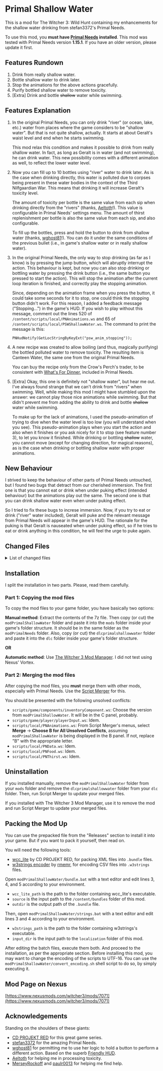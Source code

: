 # Primal Shallow Water

This is a mod for The Witcher 3: Wild Hunt containing my enhancements for the
shallow water drinking from stefan3372's Primal Needs.

To use this mod, you **must have
[Primal Needs](https://www.nexusmods.com/witcher3/mods/2547)
installed**. This mod was tested with Primal Needs version **1.15.1**. If you
have an older version, please update it first.

## Features Rundown

1. Drink from really shallow water.
1. Bottle shallow water to drink later.
1. Stop the animations for the above actions gracefully.
1. Purify bottled shallow water to remove toxicity.
1. [Extra] Drink and bottle ~~shallow~~ water while swimming.

## Features Explanation

1. In the original Primal Needs, you can only drink "river" (or ocean, lake,
   etc.) water from places where the game considers to be "shallow water". But
   that is not quite shallow, actually. It starts at about Geralt's waist level
   and end when he starts swimming.

   This mod relax this condition and makes it possible to drink from really
   shallow water. In fact, as long as Geralt is in water (and not swimming), he
   can drink water. This new possibility comes with a different animation as
   well, to reflect the lower water level.

1. Now you can fill up to 10 bottles using "river" water to drink later. As is
   the case when drinking directly, this water is polluted due to corpses being
   present in these water bodies in the context of the Third Nilfgaardian War.
   This means that drinking it will increase Geralt's toxicity level.

   The amount of toxicity per bottle is the same value from each sip when
   drinking directly from the "rivers" (thanks,
   [Aeltoth](https://www.nexusmods.com/witcher3/users/89683013)!). This value
   is configurable in Primal Needs' settings menu. The amount of thirst
   replenishment per bottle is also the same value from each sip, and also
   configurable.

   To fill up the bottles, press and hold the button to drink from shallow
   water (thanks, [wghost81](https://www.nexusmods.com/witcher3/users/905332)!).
   You can do it under the same conditions of the previous bullet (i.e., in
   game's shallow water or in really shallow water).

1. In the original Primal Needs, the only way to stop drinking (as far as I
   know) is by pressing the jump button, which will abruptly interrupt the
   action. This behaviour is kept, but now you can also stop drinking or
   bottling water by pressing the drink button (i.e., the same button you
   pressed to start the action). This will stop the animation after the current
   loop iteration is finished, and correctly play the stopping animation.

   Since, depending on the animation frame when you press the button, it could
   take some seconds for it to stop, one could think the stopping button didn't
   work. For this reason, I added a feedback message ("Stopping...") in the
   game's HUD. If you wish to play without this message, comment out the lines
   520 of `/content/scripts/local/PNAnimations.ws` and 65 of
   `/content/scripts/local/PSWShallowWater.ws`. The command to print the
   message is this:

   ```
   PNHudNotify(GetLocStringByKeyExt("psw_anim_stopping"));
   ```

1. A new recipe was created to allow boiling (and thus, magically purifying) the
   bottled polluted water to remove toxicity. The resulting item is Canteen
   Water, the same one from the original Primal Needs.

   You can buy the recipe only from the Crow's Perch's trader, to be consistent
   with [What's For Dinner](https://www.nexusmods.com/witcher3/mods/488),
   included in Primal Needs.

1. [Extra] Okay, this one is definitely not "shallow water", but hear me out.
   I've always found strange that we can't drink from "rivers" when swimming.
   Well, while making this mod I might have stumbled upon the answer: we cannot
   play those nice animations while swimming. But that didn't prevent me from
   adding the ability to drink and bottle ~~shallow~~ water while swimming.

   To make up for the lack of animations, I used the pseudo-animation of trying
   to dive when the water level is too low (you will understand when you see).
   This pseudo-animation plays when you start the action and also when it
   finishes or you ask nicely for it to stop (see feature number 3), to let you
   know it finished. While drinking or bottling ~~shallow~~ water, you cannot
   move (except for changing direction, for magical reasons), as is the case
   when drinking or bottling shallow water with proper animations.

## New Behaviour

I strived to keep the behaviour of other parts of Primal Needs untouched, but
I found two bugs that detract from our cherished immersion. The first one is
that you cannot eat or drink when under puking effect (intended behaviour) but
the animations play out the same. The second one is that you can drink shallow
water even when under puking effect.

So I tried to fix these bugs to increse immersion. Now, if you try to eat or
drink ("river" water included), Geralt will puke and the relevant message from
Primal Needs will appear in the game's HUD. The rationale for the puking is
that Geralt is nauseated when under puking effect, so if he tries to eat or
drink anything in this condition, he will feel the urge to puke again.

## Changed Files

<details>
<summary>List of changed files</summary>
From vanilla game:

```
scripts/game/components/inventoryComponent.ws
scripts/game/player/states/swimming.ws
scripts/game/player/playerInput.ws
scripts/game/player/r4Player.ws
```

From Primal Needs:

```
scripts/local/PNAnimations.ws
scripts/local/PNData.ws
scripts/local/PNFood.ws
scripts/local/PNThirst.ws
```

</details>

## Installation

I split the installation in two parts. Please, read them carefully.

### Part 1: Copying the mod files

To copy the mod files to your game folder, you have basically two options:

**Manual method**: Extract the contents of the 7z file. Then copy (or cut) the
`modPrimalShallowWater` folder and paste it into the `mods` folder inside your
game's folder structure. It should be in the same folder as the
`modPrimalNeeds` folder. Also, copy (or cut) the `dlcprimalshallowwater` folder
and paste it into the `dlc` folder inside your game's folder structure.

**OR**

**Automatic method**: Use [The Witcher 3 Mod
Manager](https://www.nexusmods.com/witcher3/mods/2678). I did not test using
Nexus' Vortex.

### Part 2: Merging the mod files

After copying the mod files, you **must** merge them with other mods,
especially with Primal Needs. Use the [Script
Merger](https://www.nexusmods.com/witcher3/mods/484) for this.

You should be presented with the following unsolved conflicts:

* `scripts/game/components/inventoryComponent.ws`: Choose the version from
  `modPrimalShallowWater`. It will be in the C panel, probably.
* `scripts/game/player/playerInput.ws`: Idem.
* `scripts/local/PNAnimations.ws`: From Script Merger's menus, select
  **Merge** -> **Choose B for All Unsolved Conflicts**, assuming 
  `modPrimalShallowWater` is being displayed in the B panel. If not, replace
  "B" with the appropriate letter.
* `scripts/local/PNData.ws`: Idem.
* `scripts/local/PNFood.ws`: Idem.
* `scripts/local/PNThirst.ws`: Idem.

## Uninstallation

If you installed manually, remove the `modPrimalShallowWater` folder from your
`mods` folder and remove the `dlcprimalshallowwater` folder from your `dlc`
folder. Then, run Script Merger to update your merged files.

If you installed with The Witcher 3 Mod Manager, use it to remove the mod and
run Script Merger to update your merged files.

## Packing the Mod Up

You can use the prepacked file from the "Releases" section to install it into
your game. But if you want to pack it yourself, then read on.

You will need the following tools:

* [wcc_lite](https://www.nexusmods.com/witcher3/news/12625) by CD PROJEKT RED,
  for packing XML files into `.bundle` files.
* [w3strings encoder](https://www.nexusmods.com/witcher3/mods/1055) by
  [rmemr](https://www.nexusmods.com/witcher3/users/29653850), for encoding CSV
  files into `.w3strings` files.

Open `modPrimalShallowWater/bundle.bat` with a text editor and edit lines 3, 4,
and 5 according to your environment.

* `wcc_lite_path` is the path to the folder containing wcc_lite's executable.
* `source` is the input path to the `/content/bundles` folder of this mod.
* `outdir` is the output path of the `.bundle` file.

Then, open `modPrimalShallowWater/strings.bat` with a text editor and edit
lines 3 and 4 according to your environment.

* `w3strings_path` is the path to the folder containing w3strings's executable.
* `input_dir` is the input path to the `localization` folder of this mod.

After editing the batch files, execute them both. And proceed to the
installation, as per the appropriate section. Before installing this mod, you
may want to change the encoding of the scripts to UTF-16. You can use the
`modPrimalShallowWater/convert_encoding.sh` shell script to do so, by simply
executing it.

## Mod Page on Nexus

[https://www.nexusmods.com/witcher3/mods/7071](https://www.nexusmods.com/witcher3/mods/7071)

## Acknowledgements

Standing on the shoulders of these giants:

* [CD PROJEKT RED](https://cdprojektred.com) for this great game series.
* [stefan3372](https://www.nexusmods.com/witcher3/users/42512255) for the
amazing Primal Needs.
* [wghost81](https://www.nexusmods.com/witcher3/users/905332) for permitting me
to use her logic to hold a button to perform a different action. Based on the
superb [Friendly HUD](https://www.nexusmods.com/witcher3/mods/365).
* [Aeltoth](https://www.nexusmods.com/witcher3/users/89683013) for helping me in
processing toxicity.
* [MerseyRockoff](https://www.nexusmods.com/witcher3/users/56064207) and
[paulr0013](https://www.nexusmods.com/witcher3/users/92248218) for helping me
find help.
